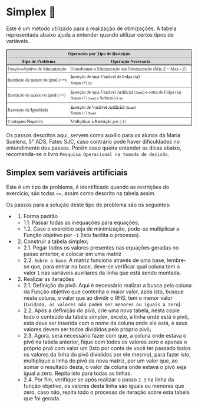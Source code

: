 # Simplex :rocket:

Este é um método utilizado para a realização de otimizações. A tabela representada abaixo ajuda a entender quando utilizar certos tipos de variáveis.

![Tabela_tipos](./tabela.png)

Os passos descritos aqui, servem como auxílio para os alunos da Maria Suelena, 5° ADS, Fatec SJC, caso contrário pode haver dificuldades no entendimento dos passos. Porém caso queira entender as dicas abaixo, recomenda-se o livro `Pesquisa Operacional na tomada de decisão`.

## Simplex sem variáveis artificiais

Este é um tipo de problema, é identificado quando as restrições do exercício, são todas `<=`, assim como descrito na tabela assim.

Os passos para a solução deste tipo de problema são os seguintes:

- 1. Forma padrão
  - 1.1. Passar todas as inequações para equações;
  - 1.2. Caso o exercício seja de minimização, pode-se multiplicar a Função objetivo por `-1` (Isto facilita o processo).
- 2. Construir a tabela simplex;
  - 2.1. Pegar todos os valores presentes nas equações geradas no passo anterior, e colocar em uma matriz
  - 2.2. `Sobre a base`: A matriz funciona através de uma base, lembre-se que, para entrar na base, deve-se verificar qual coluna tem o valor `1` nas variáveis auxiliares da linha que está sendo montada.
- 2.  Realizar as iterações
  - 2.1. Definição do pivô: Aqui é necessário realizar a busca pela coluna da Função objetivo que contenha o maior valor, após isto, busque nesta coluna, o valor que ao dividir o RHS, tem o menor valor (`Cuidado, os valores não podem ser menores ou iguais a zero`).
  - 2.2. Após a definição do pivô, crie uma nova tabela, nesta copie todo o conteúdo da tabela simplex, exceto, a linha onde está o pivô, esta deve ser inserida com o nome da coluna onde ele está, e seus valores devem ser todos divididos pelo próprio pivô;
  - 2.3. Agora, será necessário fazer com que, a coluna onde estava o pivô na tabela anterior, fique com todos os valores zero e apenas o próprio pivô com valor um (Isto por conta de você ter passado todos os valores da linha do pivô divididos por ele mesmo), para fazer isto, multiplique a linha do pivô da nova matriz, por um valor que, ao somar o resultado desta, o valor da coluna onde estava o pivô seja igual a zero. Repita isto para todas as linhas.
  - 2.4. Por fim, verifique se após realizar o passo `2.3` na linha da função objetivo, os valores desta linha são iguais ou menores que zero, caso não, repita todo o processo de iteração sobre esta tabela que foi gerada.
